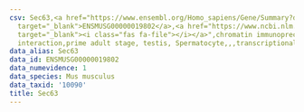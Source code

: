 ```yaml
---
csv: Sec63,<a href="https://www.ensembl.org/Homo_sapiens/Gene/Summary?db=core;g=ENSMUSG00000019802"
  target="_blank">ENSMUSG00000019802</a>,<a href="https://www.ncbi.nlm.nih.gov/pubmed/25450459"
  target="_blank"><i class="fas fa-file"></i></a>",chromatin immunoprecipitation assay,direct
  interaction,prime adult stage, testis, Spermatocyte,,,transcriptional regulation,
data_alias: Sec63
data_id: ENSMUSG00000019802
data_numevidence: 1
data_species: Mus musculus
data_taxid: '10090'
title: Sec63
---
```


